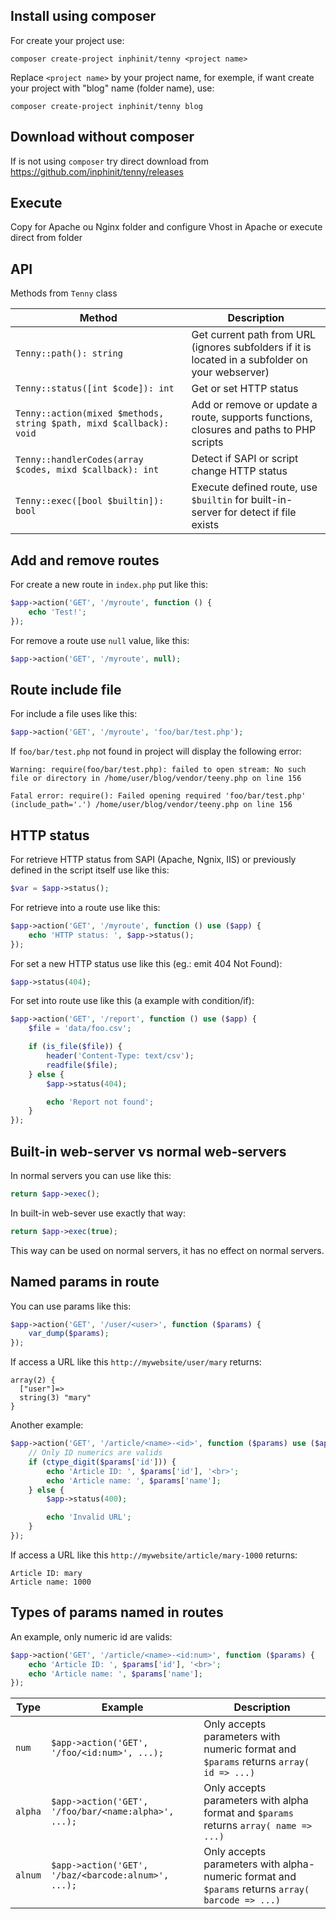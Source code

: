 ## Install using composer

For create your project use:

```
composer create-project inphinit/tenny <project name>
```

Replace `<project name>` by your project name, for exemple, if want create your project with "blog" name (folder name), use:

```
composer create-project inphinit/tenny blog
```

## Download without composer

If is not using `composer` try direct download from https://github.com/inphinit/tenny/releases

## Execute

Copy for Apache ou Nginx folder and configure Vhost in Apache or execute direct from folder

## API

Methods from `Tenny` class

Method | Description
---|---
`Tenny::path(): string` | Get current path from URL (ignores subfolders if it is located in a subfolder on your webserver)
`Tenny::status([int $code]): int` | Get or set HTTP status
`Tenny::action(mixed $methods, string $path, mixd $callback): void` | Add or remove or update a route, supports functions, closures and paths to PHP scripts
`Tenny::handlerCodes(array $codes, mixd $callback): int` | Detect if SAPI or script change HTTP status
`Tenny::exec([bool $builtin]): bool` | Execute defined route, use `$builtin` for built-in-server for detect if file exists


## Add and remove routes

For create a new route in `index.php` put like this:

```php
$app->action('GET', '/myroute', function () {
    echo 'Test!';
});
```

For remove a route use `null` value, like this:

```php
$app->action('GET', '/myroute', null);
```

## Route include file

For include a file uses like this:

```php
$app->action('GET', '/myroute', 'foo/bar/test.php');
```

If `foo/bar/test.php` not found in project will display the following error:

```
Warning: require(foo/bar/test.php): failed to open stream: No such file or directory in /home/user/blog/vendor/teeny.php on line 156

Fatal error: require(): Failed opening required 'foo/bar/test.php' (include_path='.') /home/user/blog/vendor/teeny.php on line 156
```

## HTTP status

For retrieve HTTP status from SAPI (Apache, Ngnix, IIS) or previously defined in the script itself use like this:

```php
$var = $app->status();
```

For retrieve into a route use like this:

```php
$app->action('GET', '/myroute', function () use ($app) {
    echo 'HTTP status: ', $app->status();
});
```

For set a new HTTP status use like this (eg.: emit 404 Not Found):

```php
$app->status(404);
```

For set into route use like this (a example with condition/if):

```php
$app->action('GET', '/report', function () use ($app) {
    $file = 'data/foo.csv';

    if (is_file($file)) {
        header('Content-Type: text/csv');
        readfile($file);
    } else {
        $app->status(404);

        echo 'Report not found';
    }
});
```

## Built-in web-server vs normal web-servers

In normal servers you can use like this:

```php
return $app->exec();
```

In built-in web-sever use exactly that way:

```php
return $app->exec(true);
```

This way can be used on normal servers, it has no effect on normal servers.


## Named params in route

You can use params like this:

```php
$app->action('GET', '/user/<user>', function ($params) {
    var_dump($params);
});
```

If access a URL like this `http://mywebsite/user/mary` returns:

```
array(2) {
  ["user"]=>
  string(3) "mary"
}
```

Another example:

```php
$app->action('GET', '/article/<name>-<id>', function ($params) use ($app) {
    // Only ID numerics are valids
    if (ctype_digit($params['id'])) {
        echo 'Article ID: ', $params['id'], '<br>';
        echo 'Article name: ', $params['name'];
    } else {
        $app->status(400);

        echo 'Invalid URL';
    }
});
```

If access a URL like this `http://mywebsite/article/mary-1000` returns:

```
Article ID: mary
Article name: 1000
```

## Types of params named in routes

An example, only numeric id are valids:

```php
$app->action('GET', '/article/<name>-<id:num>', function ($params) {
    echo 'Article ID: ', $params['id'], '<br>';
    echo 'Article name: ', $params['name'];
});
```

Type | Example | Description
---|---|---
`num` | `$app->action('GET', '/foo/<id:num>', ...);` | Only accepts parameters with numeric format and `$params` returns `array( id => ...)`
`alpha` | `$app->action('GET', '/foo/bar/<name:alpha>', ...);` | Only accepts parameters with alpha format and `$params` returns `array( name => ...)`
`alnum` | `$app->action('GET', '/baz/<barcode:alnum>', ...);` | Only accepts parameters with alpha-numeric format and `$params` returns `array( barcode => ...)`
